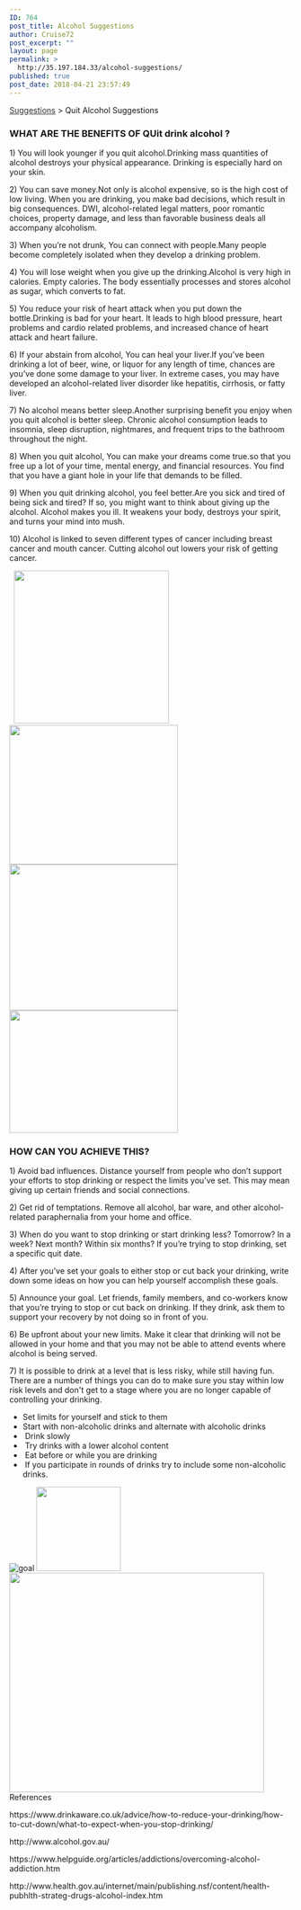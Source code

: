 ```yaml
---
ID: 764
post_title: Alcohol Suggestions
author: Cruise72
post_excerpt: ""
layout: page
permalink: >
  http://35.197.184.33/alcohol-suggestions/
published: true
post_date: 2018-04-21 23:57:49
---
```

<p style="text-align: left;"><a style="color: #333333;" href="http://www.cvdhelper.tk/suggestions/">Suggestions</a> &gt; Quit Alcohol Suggestions</p>		
			<h3>WHAT ARE THE BENEFITS OF QUit drink alcohol ?</h3>		
		<p>1) You will look younger if you quit alcohol.Drinking mass quantities of alcohol destroys your physical appearance. Drinking is especially hard on your skin.</p><p>2) You can save money.Not only is alcohol expensive, so is the high cost of low living. When you are drinking, you make bad decisions, which result in big consequences. DWI, alcohol-related legal matters, poor romantic choices, property damage, and less than favorable business deals all accompany alcoholism.</p><p>3) When you’re not drunk, You can connect with people.Many people become completely isolated when they develop a drinking problem.</p><p>4) You will lose weight when you give up the drinking.Alcohol is very high in calories. Empty calories. The body essentially processes and stores alcohol as sugar, which converts to fat.</p><p>5) You reduce your risk of heart attack when you put down the bottle.Drinking is bad for your heart. It leads to high blood pressure, heart problems and cardio related problems, and increased chance of heart attack and heart failure.</p><p>6) If your abstain from alcohol, You can heal your liver.If you’ve been drinking a lot of beer, wine, or liquor for any length of time, chances are you’ve done some damage to your liver. In extreme cases, you may have developed an alcohol-related liver disorder like hepatitis, cirrhosis, or fatty liver.</p><p>7) No alcohol means better sleep.Another surprising benefit you enjoy when you quit alcohol is better sleep. Chronic alcohol consumption leads to insomnia, sleep disruption, nightmares, and frequent trips to the bathroom throughout the night. </p><p>8) When you quit alcohol, You can make your dreams come true.so that you free up a lot of your time, mental energy, and financial resources. You find that you have a giant hole in your life that demands to be filled.</p><p>9) When you quit drinking alcohol, you feel better.Are you sick and tired of being sick and tired? If so, you might want to think about giving up the alcohol. Alcohol makes you ill. It weakens your body, destroys your spirit, and turns your mind into mush.</p><p>10) Alcohol is linked to seven different types of cancer including breast cancer and mouth cancer. Cutting alcohol out lowers your risk of getting cancer.</p> 		
										<img width="276" height="272" src="http://35.197.184.33/wp-content/uploads/2018/04/money.png" alt="" />											
										<img width="300" height="248" src="http://35.197.184.33/wp-content/uploads/2018/04/hett-300x248.png" alt="" srcset="http://35.197.184.33/wp-content/uploads/2018/04/hett-300x248.png 300w, http://35.197.184.33/wp-content/uploads/2018/04/hett.png 350w" sizes="(max-width: 300px) 100vw, 300px" />											
										<img width="300" height="260" src="http://35.197.184.33/wp-content/uploads/2018/04/skinny-300x260.png" alt="" srcset="http://35.197.184.33/wp-content/uploads/2018/04/skinny-300x260.png 300w, http://35.197.184.33/wp-content/uploads/2018/04/skinny.png 306w" sizes="(max-width: 300px) 100vw, 300px" />											
										<img width="300" height="218" src="http://35.197.184.33/wp-content/uploads/2018/04/sleep-300x218.png" alt="" srcset="http://35.197.184.33/wp-content/uploads/2018/04/sleep-300x218.png 300w, http://35.197.184.33/wp-content/uploads/2018/04/sleep.png 370w" sizes="(max-width: 300px) 100vw, 300px" />											
			<h3>HOW CAN YOU ACHIEVE THIS?</h3>		
		<p>1) Avoid bad influences. Distance yourself from people who don’t support your efforts to stop drinking or respect the limits you’ve set. This may mean giving up certain friends and social connections.</p><p>2) Get rid of temptations. Remove all alcohol, bar ware, and other alcohol-related paraphernalia from your home and office.</p><p>3) When do you want to stop drinking or start drinking less? Tomorrow? In a week? Next month? Within six months? If you’re trying to stop drinking, set a specific quit date.</p><p>4) After you’ve set your goals to either stop or cut back your drinking, write down some ideas on how you can help yourself accomplish these goals.</p><p>5) Announce your goal. Let friends, family members, and co-workers know that you’re trying to stop or cut back on drinking. If they drink, ask them to support your recovery by not doing so in front of you.</p><p>6) Be upfront about your new limits. Make it clear that drinking will not be allowed in your home and that you may not be able to attend events where alcohol is being served. </p><p>7) It is possible to drink at a level that is less risky, while still having fun. There are a number of things you can do to make sure you stay within low risk levels and don't get to a stage where you are no longer capable of controlling your drinking.</p><ul><li>Set limits for yourself and stick to them</li><li>Start with non-alcoholic drinks and alternate with alcoholic drinks</li><li> Drink slowly</li><li> Try drinks with a lower alcohol content</li><li> Eat before or while you are drinking</li><li> If you participate in rounds of drinks try to include some non-alcoholic drinks.</li></ul>		
										<img src="http://35.197.184.33/wp-content/uploads/elementor/thumbs/goal-np4mozmqrvffpbzwhmjtgj7vhyxds7z1oncwmn7f4s.png" title="goal" alt="goal" />											
										<img width="150" height="150" src="http://35.197.184.33/wp-content/uploads/2018/04/lapis-150x150.png" alt="" srcset="http://35.197.184.33/wp-content/uploads/2018/04/lapis-150x150.png 150w, http://35.197.184.33/wp-content/uploads/2018/04/lapis-300x300.png 300w, http://35.197.184.33/wp-content/uploads/2018/04/lapis-768x768.png 768w, http://35.197.184.33/wp-content/uploads/2018/04/lapis-1024x1024.png 1024w, http://35.197.184.33/wp-content/uploads/2018/04/lapis.png 1200w" sizes="(max-width: 150px) 100vw, 150px" />											
										<img width="453" height="391" src="http://35.197.184.33/wp-content/uploads/2018/04/dd-3.png" alt="" srcset="http://35.197.184.33/wp-content/uploads/2018/04/dd-3.png 453w, http://35.197.184.33/wp-content/uploads/2018/04/dd-3-300x259.png 300w" sizes="(max-width: 453px) 100vw, 453px" />											
												References  					
					<p>https://www.drinkaware.co.uk/advice/how-to-reduce-your-drinking/how-to-cut-down/what-to-expect-when-you-stop-drinking/</p><p>http://www.alcohol.gov.au/</p><p>https://www.helpguide.org/articles/addictions/overcoming-alcohol-addiction.htm</p><p>http://www.health.gov.au/internet/main/publishing.nsf/content/health-pubhlth-strateg-drugs-alcohol-index.htm</p> 